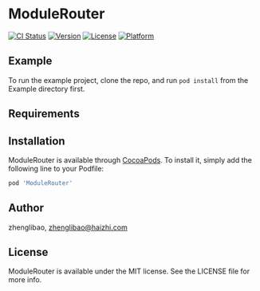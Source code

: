 # ModuleRouter

[![CI Status](http://img.shields.io/travis/zhenglibao/ModuleRouter.svg?style=flat)](https://travis-ci.org/zhenglibao/ModuleRouter)
[![Version](https://img.shields.io/cocoapods/v/ModuleRouter.svg?style=flat)](http://cocoapods.org/pods/ModuleRouter)
[![License](https://img.shields.io/cocoapods/l/ModuleRouter.svg?style=flat)](http://cocoapods.org/pods/ModuleRouter)
[![Platform](https://img.shields.io/cocoapods/p/ModuleRouter.svg?style=flat)](http://cocoapods.org/pods/ModuleRouter)

## Example

To run the example project, clone the repo, and run `pod install` from the Example directory first.

## Requirements

## Installation

ModuleRouter is available through [CocoaPods](http://cocoapods.org). To install
it, simply add the following line to your Podfile:

```ruby
pod 'ModuleRouter'
```

## Author

zhenglibao, zhenglibao@haizhi.com

## License

ModuleRouter is available under the MIT license. See the LICENSE file for more info.

